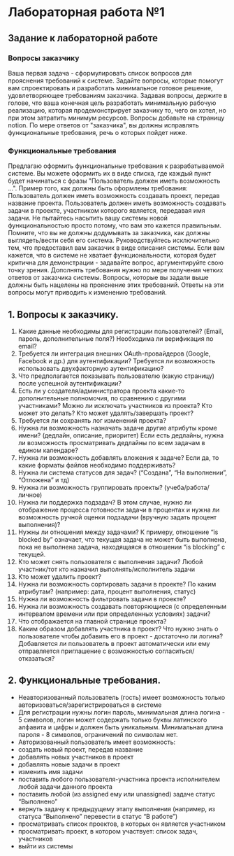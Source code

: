 # Лабораторная работа №1
## Задание к лабораторной работе
### Вопросы заказчику
Ваша первая задача - сформулировать список вопросов для прояснения требований к системе. Задайте вопросы, которые помогут вам спроектировать и разработать минимальное готовое решение, удовлетворяющее требованиям заказчика.
Задавая вопросы, держите в голове, что ваша конечная цель разработать минимальную рабочую реализацию, которая продемонстрирует заказчику то, чего он хотел, но при этом затратить минимум ресурсов.
Вопросы добавьте на страницу notion. По мере ответов от "заказчика", вы должны исправлять функциональные требования, речь о которых пойдет ниже.
### Функциональные требования
Предлагаю оформить функциональные требования к разрабатываемой системе. Вы можете оформить их в виде списка, где каждый пункт будет начинаться с фразы "Пользователь должен иметь возможность ...".
Пример того, как должны быть оформлены требования:
Пользователь должен иметь возможность cоздавать проект, передав название проекта.
Пользователь должен иметь возможность cоздавать задачи в проекте, участником которого является, передавая имя задачи.
Не пытайтесь насытить вашу системы новой функциональностью просто потому, что вам это кажется правильным. Помните, что вы не должны додумывать за заказчика, как должны выглядеть/вести себя его система. Руководствуйтесь исключительно тем, что предоставил вам заказчик в виде описания системы. Если вам кажется, что в системе не хватает функциональности, которая будет критична для демонстрации - задавайте вопрос, аргументируйте свою точку зрения. Дополнять требования нужно по мере получения четких ответов от заказчика системы.
Вопросы, которые вы задали выше должны быть нацелены на прояснение этих требований. Ответы на эти вопросы могут приводить к изменению требований.
## 1. Вопросы к заказчику.
1. Какие данные необходимы для регистрации пользователей? (Email, пароль, дополнительные поля?) Необходима ли верификация по email?
2. Требуется ли интеграция внешних OAuth-провайдеров (Google, Facebook и др.) для аутентификации? Требуется ли возможность использовать двухфакторную аутентификацию?
3. Что предполагается показывать пользователю (какую страницу) после успешной аутентификации?
4. Есть ли у создателя/администратора проекта какие-то дополнительные полномочия, по сравнению с другими участниками? Можно ли исключать участников из проекта? Кто может это делать? Кто может удалять/завершать проект?
5. Требуется ли сохранять лог изменений проекта? 
6. Нужна ли возможность назначать задаче другие атрибуты кроме имени? (дедлайн, описание, приоритет) Если есть дедлайны, нужна ли возможность просматривать дедлайны по всем задачам в едином календаре? 
7. Нужна ли возможность добавлять вложения к задаче? Если да, то какие форматы файлов необходимо поддерживать? 
8. Нужна ли система статусов для задач? (“Создана”, “На выполнении”, “Отложена” и тд)
9. Нужна ли возможность группировать проекты? (учеба/работа/личное)
10. Нужна ли поддержка подзадач? В этом случае, нужно ли отображение процесса готовности задачи в процентах и нужна ли возможность ручной оценки подзадачи (вручную задать процент выполнения)? 
11. Нужны ли отношения между задачами? К примеру, отношение “is blocked by” означает, что текущая задача не может быть выполнена, пока не выполнена задача, находящаяся в отношении “is blocking” с текущей. 
12. Кто может снять пользователя с выполнения задачи? Любой участник/тот кто назначил выполнять/исполнитель задачи
13. Кто может удалить проект?
15. Нужна ли возможность сортировать задачи в проекте? По каким атрибутам? (например: дата, процент выполнения, статус)
16. Нужна ли возможность фильтровать задачи в проекте? 
17. Нужна ли возможность создавать повторяющиеся (с определенным интервалом времени или при определенных условиях) задачи? 
18. Что отображается на главной странице проекта? 
19. Каким образом добавлять участника в проект? Что нужно знать о пользователе чтобы добавить его в проект - достаточно ли логина? Добавляется ли пользователь в проект автоматически или ему отправляется приглашение с возможностью согласиться/отказаться?
## 2. Функциональные требования.
   - Неавторизованный пользователь (гость) имеет возможность только авторизоваться/зарегистрироваться в системе
   - Для регистрации нужны логин пароль, минимальная длина логина - 5 символов, логин может содержать только буквы латинского алфавита и цифры и должен быть уникальным. Минимальная длина пароля - 8 символов, ограничений по символам нет.
   - Авторизованный пользователь имеет возможность:
   - создать новый проект, передав название
   - добавлять новых участников в проект
   - добавлять новые задачи в проект
   - изменить имя задачи
   - поставить любого пользователя-участника проекта исполнителем любой задачи данного проекта
   - поставить любой (из assigned ему или unassigned) задаче статус “Выполнено”
   - вернуть задачу к предыдущему этапу выполнения (например, из статуса “Выполнено” перевести в статус “В работе”)
   - просматривать список проектов, в которых он является участником
   - просматривать проект, в котором участвует: список задач, участников
   - выйти из системы